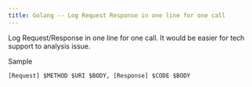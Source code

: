 ```yaml
---
title: Golang -- Log Request Response in one line for one call
---
```


Log Request/Response in one line for one call. It would be easier for tech support to analysis issue.

Sample
```
[Request] $METHOD $URI $BODY, [Response] $CODE $BODY
```

